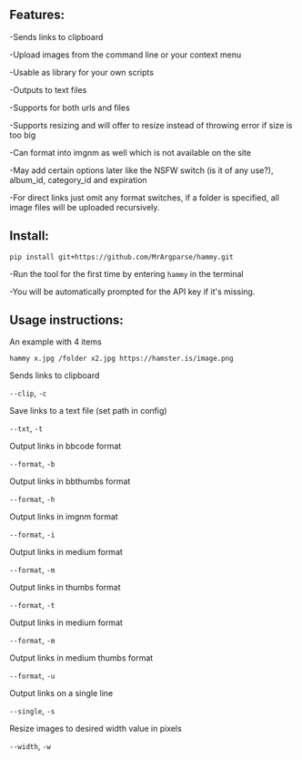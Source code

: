 
## **Features:**

-Sends links to clipboard

-Upload images from the command line or your context menu

-Usable as library for your own scripts

-Outputs to text files

-Supports for both urls and files

-Supports resizing and will offer to resize instead of throwing error if size is too big

-Can format into imgnm as well which is not available on the site

-May add certain options later like the NSFW switch (is it of any use?), album_id, category_id and expiration

-For direct links just omit any format switches, if a folder is specified, all image files will be uploaded recursively.

## **Install:**

``pip install git+https://github.com/MrArgparse/hammy.git``

-Run the tool for the first time by entering ``hammy`` in the terminal

-You will be automatically prompted for the API key if it's missing.

## **Usage instructions:**

An example with 4 items

``hammy x.jpg /folder x2.jpg https://hamster.is/image.png``

Sends links to clipboard
    
``--clip``, ``-c``

Save links to a text file (set path in config)
    
``--txt``, ``-t``

Output links in bbcode format
    
``--format``, ``-b``

Output links in bbthumbs format

``--format``, ``-h``

Output links in imgnm format

``--format``, ``-i``

Output links in medium format

``--format``, ``-m``

Output links in thumbs format

``--format``, ``-t``

Output links in medium format

``--format``, ``-m``

Output links in medium thumbs format

``--format``, ``-u``

Output links on a single line

``--single``, ``-s``

Resize images to desired width value in pixels

``--width``, ``-w``

